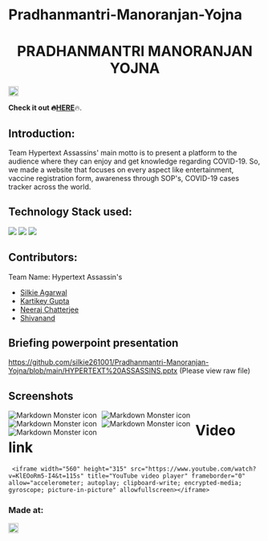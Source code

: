 # Pradhanmantri-Manoranjan-Yojna

<h1 align="center">PRADHANMANTRI MANORANJAN YOJNA</h1>
<p align="center">
</p>

<a href="https://hack36.com"> <img src="http://bit.ly/BuiltAtHack36" height=20px> </a>

<b>Check it out :fire:<a href=https://silkie261001.github.io/Pradhanmantri-Manoranjan-Yojna/ target="blank">HERE</a></b>:fire:.

## Introduction:

Team Hypertext Assassins' main motto is to present a platform to the audience where they can enjoy and get knowledge regarding COVID-19. So, we made a website that focuses on every aspect like entertainment, vaccine registration form, awareness through SOP's, COVID-19 cases tracker across the world.

## Technology Stack used:
<img src="https://img.shields.io/badge/html5%20-%23E34F26.svg?&style=for-the-badge&logo=html5&logoColor=white"/> <img src="https://img.shields.io/badge/css3%20-%231572B6.svg?&style=for-the-badge&logo=css3&logoColor=white"/>  <img src="https://img.shields.io/badge/javascript%20-%23323330.svg?&style=for-the-badge&logo=javascript&logoColor=%23F7DF1E"/>
  
## Contributors:

Team Name: Hypertext Assassin's

* [Silkie Agarwal](https://github.com/silkie261001)
* [Kartikey Gupta](https://github.com/kartikey2991)
* [Neeraj Chatterjee](https://github.com/NeerajChatterjee)
* [Shivanand](https://github.com/pinnacle20)

## Briefing powerpoint presentation

https://github.com/silkie261001/Pradhanmantri-Manoranjan-Yojna/blob/main/HYPERTEXT%20ASSASSINS.pptx (Please view raw file)

## Screenshots

<img src="https://github.com/silkie261001/Pradhanmantri-Manoranjan-Yojna/blob/main/screenshot1.jpg"
     alt="Markdown Monster icon"
     style="float: left; margin-right: 10px;" />
<img src="https://github.com/silkie261001/Pradhanmantri-Manoranjan-Yojna/blob/main/screenshot2.jpg"
     alt="Markdown Monster icon"
     style="float: left; margin-right: 10px;" />
<img src="https://github.com/silkie261001/Pradhanmantri-Manoranjan-Yojna/blob/main/screenshot3.jpg"
     alt="Markdown Monster icon"
     style="float: left; margin-right: 10px;" />
<img src="https://github.com/silkie261001/Pradhanmantri-Manoranjan-Yojna/blob/main/screenshot4.jpg"
     alt="Markdown Monster icon"
     style="float: left; margin-right: 10px;" />
<img src="https://github.com/silkie261001/Pradhanmantri-Manoranjan-Yojna/blob/main/screenshot5.jpg"
     alt="Markdown Monster icon"
     style="float: left; margin-right: 10px;" />
     
# Video link<div align="center">
     <iframe width="560" height="315" src="https://www.youtube.com/watch?v=KlEOoRm5-I4&t=115s" title="YouTube video player" frameborder="0" allow="accelerometer; autoplay; clipboard-write; encrypted-media; gyroscope; picture-in-picture" allowfullscreen></iframe>

### Made at:
<a href="https://hack36.com"> <img src="http://bit.ly/BuiltAtHack36" height=20px> </a>

